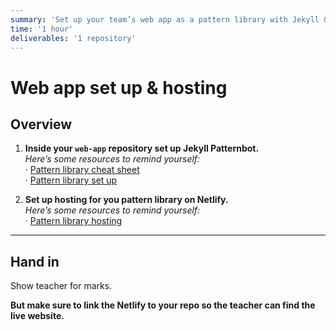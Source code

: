 ```yaml
---
summary: 'Set up your team’s web app as a pattern library with Jekyll & host it on Netlify.'
time: '1 hour'
deliverables: '1 repository'
---
```


# Web app set up & hosting

## Overview

1. **Inside your `web-app` repository set up Jekyll Patternbot.**
    <br>*Here’s some resources to remind yourself:*
    <br>· [Pattern library cheat sheet](https://learn-the-web.algonquindesign.ca/topics/pattern-library-cheat-sheet/)
    <br>· [Pattern library set up](https://learn-the-web.algonquindesign.ca/courses/web-dev-4/pattern-library-set-up/)

2. **Set up hosting for you pattern library on Netlify.**
    <br>*Here’s some resources to remind yourself:*
    <br>· [Pattern library hosting](https://learn-the-web.algonquindesign.ca/courses/web-dev-4/pattern-library-hosting/)

---

## Hand in

Show teacher for marks.

**But make sure to link the Netlify to your repo so the teacher can find the live website.**
